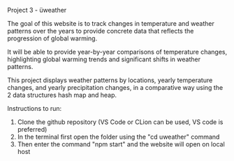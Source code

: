 Project 3 - üweather

The goal of this website is to track changes in temperature and weather patterns over the years to provide concrete data that reflects the progression of global warming. 

It will be able to provide year-by-year comparisons of temperature changes, highlighting global warming trends and significant shifts in weather patterns.

This project displays weather patterns by locations, yearly temperature changes, and yearly precipitation changes, in a comparative way using the 2 data structures hash map and heap.

Instructions to run:

1. Clone the github repository (VS Code or CLion can be used, VS code is preferred)
2. In the terminal first open the folder using the "cd uweather" command
3. Then enter the command "npm start" and the website will open on local host
